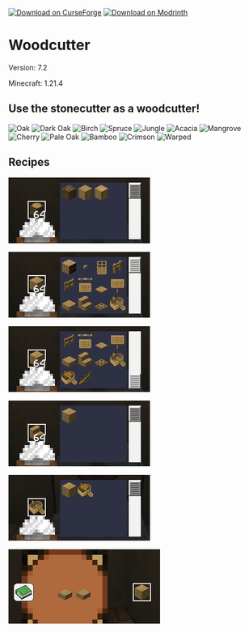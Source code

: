 [![Download on CurseForge](https://dl.topazdev.fr/stock/images/web/curseforge.svg)](https://www.curseforge.com/minecraft/customization/woodcutter)
[![Download on Modrinth](https://dl.topazdev.fr/stock/images/web/modrinth.svg)](https://modrinth.com/mod/curi-woodcutter)

# Woodcutter

Version: 7.2

Minecraft: 1.21.4

## **Use the stonecutter as a woodcutter!**

![Oak](https://dl.topazdev.fr/stock/images/datapack/woodcutter/buche_chene-32.png)
![Dark Oak](https://dl.topazdev.fr/stock/images/datapack/woodcutter/buche_chene_noir-32.png)
![Birch](https://dl.topazdev.fr/stock/images/datapack/woodcutter/buche_bouleau-32.png)
![Spruce](https://dl.topazdev.fr/stock/images/datapack/woodcutter/buche_sapin-32.png)
![Jungle](https://dl.topazdev.fr/stock/images/datapack/woodcutter/buche_acajou-32.png)
![Acacia](https://dl.topazdev.fr/stock/images/datapack/woodcutter/buche_acacia-32.png)
![Mangrove](https://dl.topazdev.fr/stock/images/datapack/woodcutter/buche_mangrove-32.png)
![Cherry](https://dl.topazdev.fr/stock/images/datapack/woodcutter/buche_cherry-32.png)
![Pale Oak](https://dl.topazdev.fr/stock/images/datapack/woodcutter/buche_pale_oak-32.png)
![Bamboo](https://dl.topazdev.fr/stock/images/datapack/woodcutter/block_bamboo-32.png)
![Crimson](https://dl.topazdev.fr/stock/images/datapack/woodcutter/crimson_stem-32.png)
![Warped](https://dl.topazdev.fr/stock/images/datapack/woodcutter/warped_stem-32.png)

## Recipes

![Logs cutting](https://raw.githubusercontent.com/Azerxim/MC-Woodcutter/main/images/logs.png)

![Planks cutting](https://raw.githubusercontent.com/Azerxim/MC-Woodcutter/main/images/planks.png)

![Planks cutting part 2](https://raw.githubusercontent.com/Azerxim/MC-Woodcutter/main/images/planks2.png)

![Stairs to planks](https://raw.githubusercontent.com/Azerxim/MC-Woodcutter/main/images/stairs.png)

![Boat to planks](https://raw.githubusercontent.com/Azerxim/MC-Woodcutter/main/images/boat.png)

![Slabs to planks](https://raw.githubusercontent.com/Azerxim/MC-Woodcutter/main/images/slabs.png)
